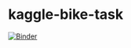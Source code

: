 # kaggle-bike-task

[![Binder](https://mybinder.org/badge_logo.svg)](https://hub.gke2.mybinder.org/user/jalalmirzayev-kaggle-bike-task-sey9n1q1/lab)
